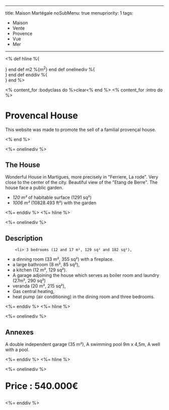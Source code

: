 -----
title: Maison Martégale
noSubMenu: true
menupriority: 1
tags:
  - Maison
  - Vente
  - Provence
  - Vue
  - Mer
-----
<% 
def hline 
    %{<div class="templatemo_h_line"></div>} 
end
def  m2 
    %{m<sup>2</sup>}
end
def onelinediv 
    %{<div class="templatemo_one_col">}
end
def enddiv
    %{</div>}
end
%>

<% content_for :bodyclass do %>clear<% end %>
<% content_for :intro do %>
    <h1>Provencal House</h1>
    <p>This website was made to promote the sell of a familial provençal house.
    </p>
<% end %>

<%= onelinediv %>
<h2>The House</h2>

<p>Wonderful House in Martigues, more precisely in "Ferriere, La rode". Very close to the center of the city.
Beautiful view of the "Etang de Berre". The house face a public garden.</p>

<ul>
 <li><i>120 m²</i> of habitable surface (1291 sq²)</li>
 <li><i>1006 m²</i> (10828.493 ft²) with the garden</li>
</ul>

<%= enddiv %>
<%= hline %>

<%= onelinediv %>

<h2 id="details"> Description </h2>

<ul>

     <li> 3 bedrooms (12 and 17 m², 129 sq² and 182 sq²), 
</li><li> a dinning room (33 m², 355 sq²) with a fireplace.  
</li><li> a large bathroom (8 m², 85 sq²), 
</li><li> a kitchen (12 m², 129 sq²).
</li><li> A garage adjoining the house which serves as boiler room and laundry (27m², 290 sq²)
</li><li> veranda (20 m², 215 sq²),
</li><li> Gas central heating, 
</li><li> heat pump (air conditioning) in the dining room and three bedrooms.
</li>

</ul>

<%= enddiv %>
<%= hline %>

<%= onelinediv %>
<h2>Annexes</h2>

<p>A double independent garage (35 m²), A swimming pool  9m x 4,5m, A well with a pool.</p>

<%= enddiv %>
<%= hline %>

<%= onelinediv %>
<p style="font-size: 2em"><b>Price : 540.000€</b></p>
<%= enddiv %>
